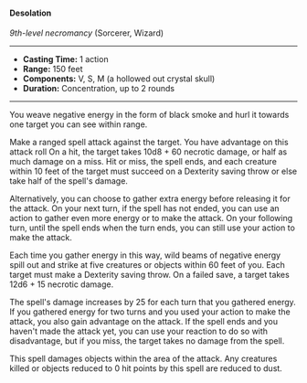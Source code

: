 #### Desolation
*9th-level necromancy* (Sorcerer, Wizard)
___
- **Casting Time:** 1 action 
- **Range:** 150 feet 
- **Components:** V, S, M (a hollowed out crystal skull) 
- **Duration:** Concentration, up to 2 rounds 
---
You weave negative energy in the form of black smoke and hurl it towards one target you can see within range. 

Make a ranged spell attack against the target. You have advantage on this attack roll On a hit, the target takes 10d8 + 60 necrotic damage, or half as much damage on a miss. Hit or miss, the spell ends, and each creature within 10 feet of the target must succeed on a Dexterity saving throw or else take half of the spell's damage. 

Alternatively, you can choose to gather extra energy before releasing it for the attack. On your next turn, if the spell has not ended, you can use an action to gather even more energy or to make the attack. On your follow­ing turn, until the spell ends when the turn ends, you can still use your action to make the attack. 

Each time you gather energy in this way, wild beams of negative energy spill out and strike at five creatures or objects within 60 feet of you. Each target must make a Dexterity saving throw. On a failed save, a target takes 12d6 + 15 necrotic damage. 

The spell's damage increases by 25 for each turn that you gathered energy. If you gathered energy for two turns and you used your action to make the attack, you also gain advantage on the attack. If the spell ends and you haven't made the attack yet, you can use your reaction to do so with disadvantage, but if you miss, the target takes no damage from the spell.

This spell damages objects within the area of the attack. Any creatures killed or objects reduced to 0 hit points by this spell are reduced to dust. 
